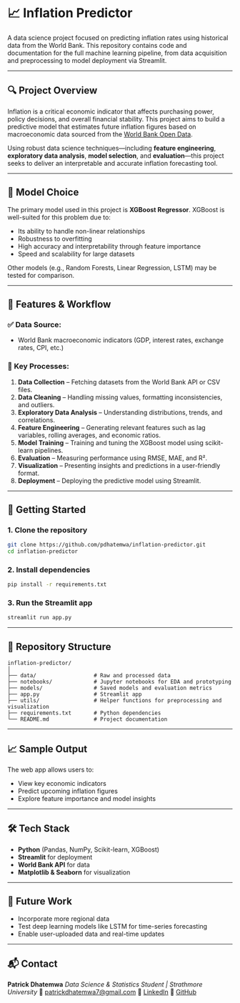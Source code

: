 # 📈 Inflation Predictor

A data science project focused on predicting inflation rates using historical data from the World Bank. This repository contains code and documentation for the full machine learning pipeline, from data acquisition and preprocessing to model deployment via Streamlit.

---

## 🔍 Project Overview

Inflation is a critical economic indicator that affects purchasing power, policy decisions, and overall financial stability. This project aims to build a predictive model that estimates future inflation figures based on macroeconomic data sourced from the [World Bank Open Data](https://data.worldbank.org/).

Using robust data science techniques—including **feature engineering**, **exploratory data analysis**, **model selection**, and **evaluation**—this project seeks to deliver an interpretable and accurate inflation forecasting tool.

---

## 🧠 Model Choice

The primary model used in this project is **XGBoost Regressor**. XGBoost is well-suited for this problem due to:

* Its ability to handle non-linear relationships
* Robustness to overfitting
* High accuracy and interpretability through feature importance
* Speed and scalability for large datasets

Other models (e.g., Random Forests, Linear Regression, LSTM) may be tested for comparison.

---

## 🔧 Features & Workflow

### ✅ Data Source:

* World Bank macroeconomic indicators (GDP, interest rates, exchange rates, CPI, etc.)

### 🔬 Key Processes:

1. **Data Collection** – Fetching datasets from the World Bank API or CSV files.
2. **Data Cleaning** – Handling missing values, formatting inconsistencies, and outliers.
3. **Exploratory Data Analysis** – Understanding distributions, trends, and correlations.
4. **Feature Engineering** – Generating relevant features such as lag variables, rolling averages, and economic ratios.
5. **Model Training** – Training and tuning the XGBoost model using scikit-learn pipelines.
6. **Evaluation** – Measuring performance using RMSE, MAE, and R².
7. **Visualization** – Presenting insights and predictions in a user-friendly format.
8. **Deployment** – Deploying the predictive model using Streamlit.

---

## 🚀 Getting Started

### 1. Clone the repository

```bash
git clone https://github.com/pdhatemwa/inflation-predictor.git
cd inflation-predictor
```

### 2. Install dependencies

```bash
pip install -r requirements.txt
```

### 3. Run the Streamlit app

```bash
streamlit run app.py
```

---

## 📂 Repository Structure

```
inflation-predictor/
│
├── data/                  # Raw and processed data
├── notebooks/             # Jupyter notebooks for EDA and prototyping
├── models/                # Saved models and evaluation metrics
├── app.py                 # Streamlit app
├── utils/                 # Helper functions for preprocessing and visualization
├── requirements.txt       # Python dependencies
└── README.md              # Project documentation
```

---

## 📈 Sample Output

The web app allows users to:

* View key economic indicators
* Predict upcoming inflation figures
* Explore feature importance and model insights

---

## 🛠 Tech Stack

* **Python** (Pandas, NumPy, Scikit-learn, XGBoost)
* **Streamlit** for deployment
* **World Bank API** for data
* **Matplotlib & Seaborn** for visualization

---

## 📌 Future Work

* Incorporate more regional data
* Test deep learning models like LSTM for time-series forecasting
* Enable user-uploaded data and real-time updates

---

## 📬 Contact

**Patrick Dhatemwa**
*Data Science & Statistics Student | Strathmore University*
📧 [patrickdhatemwa7@gmail.com](mailto:patrickdhatemwa7@gmail.com)
🔗 [LinkedIn](https://www.linkedin.com/in/patrick-dhatemwa-64737b223/overlay/about-this-profile/?lipi=urn%3Ali%3Apage%3Ad_flagship3_profile_view_base%3B9dW79KHGSh2In5qfdalMPA%3D%3D)
🔗 [GitHub](https://github.com/pdhatemwa)

